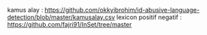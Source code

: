 kamus alay : https://github.com/okkyibrohim/id-abusive-language-detection/blob/master/kamusalay.csv
lexicon positif negatif : https://github.com/fajri91/InSet/tree/master
